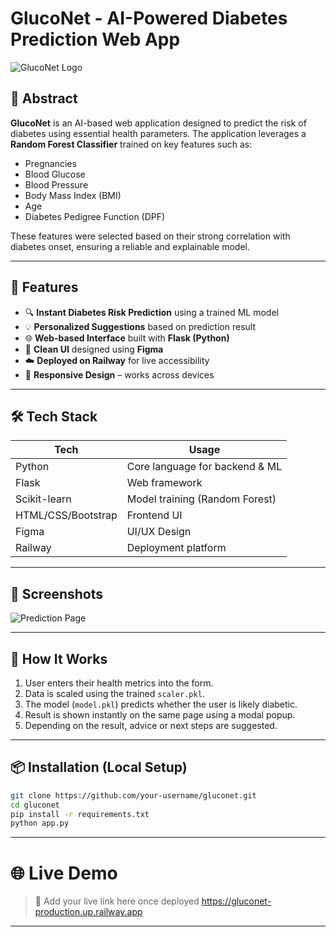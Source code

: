 # GlucoNet - AI-Powered Diabetes Prediction Web App

![GlucoNet Logo](static/ecg-logo.png)

## 🧠 Abstract

**GlucoNet** is an AI-based web application designed to predict the risk of diabetes using essential health parameters. The application leverages a **Random Forest Classifier** trained on key features such as:

- Pregnancies  
- Blood Glucose  
- Blood Pressure  
- Body Mass Index (BMI)  
- Age  
- Diabetes Pedigree Function (DPF)

These features were selected based on their strong correlation with diabetes onset, ensuring a reliable and explainable model.

---

## 🚀 Features

- 🔍 **Instant Diabetes Risk Prediction** using a trained ML model  
- 💡 **Personalized Suggestions** based on prediction result  
- 🌐 **Web-based Interface** built with **Flask (Python)**  
- 🎨 **Clean UI** designed using **Figma**  
- ☁️ **Deployed on Railway** for live accessibility  
- 📱 **Responsive Design** – works across devices  

---

## 🛠️ Tech Stack

| Tech               | Usage                         |
|--------------------|-------------------------------|
| Python             | Core language for backend & ML|
| Flask              | Web framework                 |
| Scikit-learn       | Model training (Random Forest)|
| HTML/CSS/Bootstrap | Frontend UI                   |
| Figma              | UI/UX Design                  |
| Railway            | Deployment platform           |

---

## 📸 Screenshots

![Prediction Page](static/img_test.jpg)

---

## 🧪 How It Works

1. User enters their health metrics into the form.
2. Data is scaled using the trained `scaler.pkl`.
3. The model (`model.pkl`) predicts whether the user is likely diabetic.
4. Result is shown instantly on the same page using a modal popup.
5. Depending on the result, advice or next steps are suggested.

---

## 📦 Installation (Local Setup)

```bash
git clone https://github.com/your-username/gluconet.git
cd gluconet
pip install -r requirements.txt
python app.py
```
---

# 🌐 Live Demo

> 🚧 Add your live link here once deployed
https://gluconet-production.up.railway.app

---


